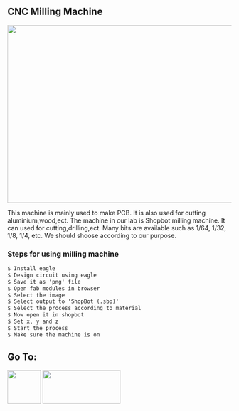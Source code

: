 ## CNC Milling Machine

<img src="https://shaheenhyderk.github.io/shop.jpg" width="700" height="400">

This machine is mainly used to make PCB. It is also used for cutting aluminium,wood,ect. The machine in our lab is Shopbot milling machine. It can used for cutting,drilling,ect. Many bits are available such as 1/64, 1/32, 1/8, 1/4, etc. We should shoose according to our purpose.

### Steps for using milling machine

```markdown
$ Install eagle
$ Design circuit using eagle
$ Save it as 'png' file
$ Open fab modules in browser
$ Select the image 
$ Select output to 'ShopBot (.sbp)'
$ Select the process according to material
$ Now open it in shopbot
$ Set x, y and z
$ Start the process
$ Make sure the machine is on
```


## Go To:
 
 [<img src="http://shaheenhyderk.github.io/ho.png" width="75" height="75">](https://shaheenhyderk.github.io/)
 [<img src="http://shaheenhyderk.github.io/go.jpg" width="175" height="75">](http://shaheenhyderk.github.io/Programmer.github.io/)
